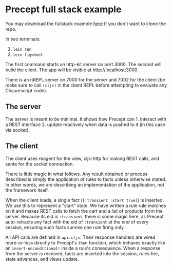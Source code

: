 # Precept full stack example

You may download the fullstack example [here](https://minhaskamal.github.io/DownGit/#/home?url=https://github.com/CoNarrative/precept/tree/master/examples/fullstack) if you don't want to clone the repo.

In two terminals:
1. `lein run`
2. `lein figwheel`

The first command starts an http-kit server on port 3000. The second will build the client. The app will be visible at http://localhost:3000.

There is an nREPL server on 7000 for the server and 7002 for the client (be make sure to call `(cljs)` in the client REPL before attempting to evaluate any Clojurescript code).

## The server
The server is meant to be minimal. It shows how Precept can 1. interact with a REST interface 2. update reactively when data is pushed to it (in this case via socket). 

## The client
The client uses reagent for the view, cljs-http for making REST calls, and sente for the socket connection.

There is little magic in what follows. Any result obtained or process described is simply the application of rules to facts unless otherwise stated. In other words, we are describing an implementation of the application, not the framework itself.

When the client loads, a single fact (`[:transient :start true]`) is inserted. We use this to represent a "start" state. 
We have written a rule rule matches on it and makes REST calls to fetch the cart and a list of products from the server. Because its eid is `:transient`, there is some magic here, as Precept auto-retracts any fact with the eid of `:transient` at the end of every session, ensuring such facts survive one rule firing only. 

All API calls are defined in `api.cljs`. Their response handlers are wired more-or-less directly to Precept's `then` function, which behaves exactly like an `insert-unconditional!` inside a rule's consequence. When a response from the server is received, facts are inserted into the session, rules fire, state advances, and views update.
